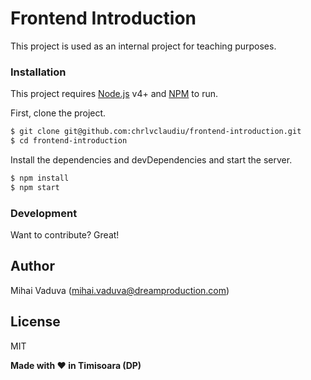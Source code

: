 # Frontend Introduction


This project is used as an internal project for teaching purposes.

### Installation

This project requires [Node.js](https://nodejs.org/) v4+ and [NPM](https://npmjs.or) to run.

First, clone the project.

```sh
$ git clone git@github.com:chrlvclaudiu/frontend-introduction.git
$ cd frontend-introduction
```

Install the dependencies and devDependencies and start the server.

```sh
$ npm install
$ npm start
```

### Development

Want to contribute? Great!

Author
----
Mihai Vaduva (mihai.vaduva@dreamproduction.com)

License
----

MIT


**Made with &#9829; in Timisoara (DP)**
